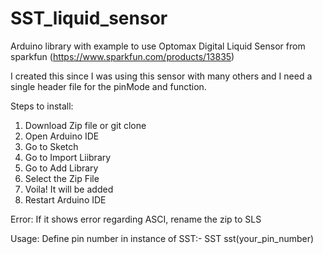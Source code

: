# SST_liquid_sensor
Arduino library with example to use Optomax Digital Liquid Sensor from sparkfun (https://www.sparkfun.com/products/13835)

I created this since I was using this sensor with many others and I need a single header file for the pinMode and function.

Steps to install:
1. Download Zip file or git clone <url>
2. Open Arduino IDE
3. Go to Sketch
4. Go to Import Liibrary
5. Go to Add Library
6. Select the Zip File
7. Voila! It will be added
8. Restart Arduino IDE

Error:
If it shows error regarding ASCI, rename the zip to SLS

Usage:
Define pin number in instance of SST:-
SST sst(your_pin_number)
